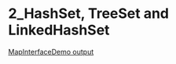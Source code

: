 # 2_HashSet, TreeSet and LinkedHashSet

[MapInterfaceDemo output](https://github.com/LearnerSrush/java-program-with-output/blob/main/2_HashSet,%20reeSet%20and520LinkedHashSet/MapInterfaceDemo.png)

